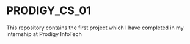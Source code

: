 # PRODIGY_CS_01
This repository contains the first project which I have completed in my internship at Prodigy InfoTech
